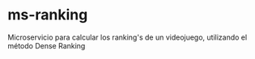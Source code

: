 # ms-ranking
Microservicio para calcular los ranking's de un videojuego, utilizando el método Dense Ranking
